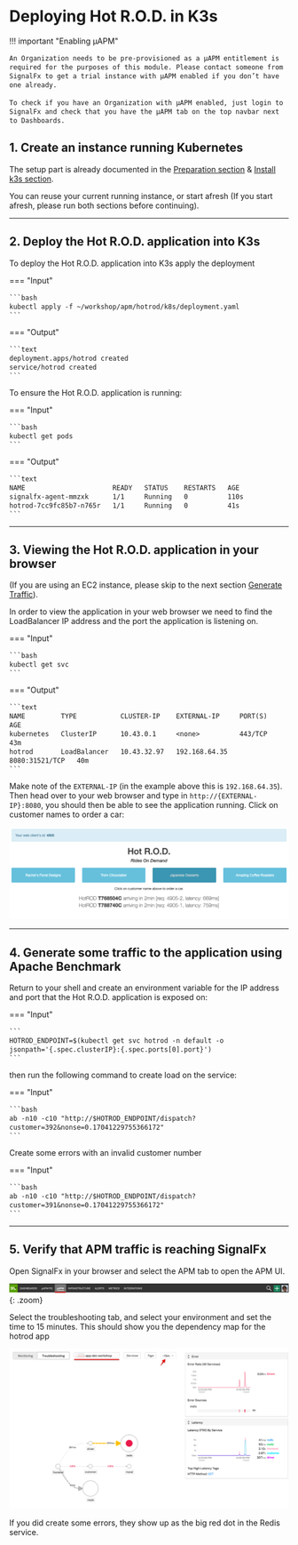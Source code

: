 # Deploying Hot R.O.D. in K3s

!!! important "Enabling µAPM"

    An Organization needs to be pre-provisioned as a µAPM entitlement is required for the purposes of this module. Please contact someone from SignalFx to get a trial instance with µAPM enabled if you don’t have one already.

    To check if you have an Organization with µAPM enabled, just login to SignalFx and check that you have the µAPM tab on the top navbar next to Dashboards.

## 1. Create an instance running Kubernetes

The setup part is already documented in the [Preparation section](../../module3/prep/) & [Install k3s section](../../module3/k3s/).  

You can reuse your current running instance, or start afresh (If you start afresh, please run both sections before continuing).

---

## 2. Deploy the Hot R.O.D. application into K3s

To deploy the Hot R.O.D. application into K3s apply the deployment
  
=== "Input"

    ```bash
    kubectl apply -f ~/workshop/apm/hotrod/k8s/deployment.yaml 
    ```

=== "Output"

    ```text
    deployment.apps/hotrod created
    service/hotrod created
    ```

To ensure the Hot R.O.D. application is running:

=== "Input"

    ```bash
    kubectl get pods
    ```

=== "Output"

    ```text
    NAME                      READY   STATUS    RESTARTS   AGE
    signalfx-agent-mmzxk      1/1     Running   0          110s
    hotrod-7cc9fc85b7-n765r   1/1     Running   0          41s
    ```

---

## 3. Viewing the Hot R.O.D. application in your browser

(If you are using an EC2 instance, please skip to the next section [Generate Traffic](../../module6/hotrod/#4-generate-some-traffic-to-the-application-using-apache-benchmark)).

In order to view the application in your web browser we need to find the LoadBalancer IP address and the port the application is listening on.

=== "Input"

    ```bash
    kubectl get svc
    ```

=== "Output"

    ```text
    NAME         TYPE           CLUSTER-IP    EXTERNAL-IP     PORT(S)          AGE
    kubernetes   ClusterIP      10.43.0.1     <none>          443/TCP          43m
    hotrod       LoadBalancer   10.43.32.97   192.168.64.35   8080:31521/TCP   40m
    ```

Make note of the `EXTERNAL-IP` (in the example above this is `192.168.64.35`). Then head over to your web browser and type in `http://{EXTERNAL-IP}:8080`, you should then be able to see the application running. Click on customer names to order a car:

![Hot R.O.D. Application](../images/module6/hotrod-app.png)

---

## 4. Generate some traffic to the application using Apache Benchmark

Return to your shell and create an environment variable for the IP address and port that the Hot R.O.D. application is exposed on:

=== "Input"

    ```
    HOTROD_ENDPOINT=$(kubectl get svc hotrod -n default -o jsonpath='{.spec.clusterIP}:{.spec.ports[0].port}')
    ```
then run the following command to create load on the service:

=== "Input"

    ```bash
    ab -n10 -c10 "http://$HOTROD_ENDPOINT/dispatch?customer=392&nonse=0.17041229755366172"
    ```

Create some errors with an invalid customer number

=== "Input"

    ```bash
    ab -n10 -c10 "http://$HOTROD_ENDPOINT/dispatch?customer=391&nonse=0.17041229755366172"
    ```

---

## 5. Verify that APM traffic is reaching SignalFx

Open SignalFx in your browser and select the APM tab to open the APM UI.

![select APM](../images/module6/M6-l1-select-apm.png){: .zoom}

Select the troubleshooting tab, and select your environment and set the time to 15 minutes.
This  should show you the dependency map for the hotrod app

![Hot R.O.D. in APM](../images/module6/M6-l1-Hotrod-TS.png)

If you did create some errors, they show up as the big red dot in the Redis service.
